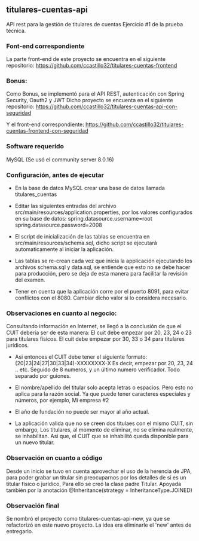 ## titulares-cuentas-api
API rest para la gestión de titulares de cuentas
Ejercicio #1 de la prueba técnica.

### Font-end correspondiente

La parte front-end de este proyecto se encuentra en el siguiente repositorio:
https://github.com/ccastillo32/titulares-cuentas-frontend

### Bonus:

Como Bonus, se implementó para el API REST, autenticación con Spring Security, Oauth2 y JWT
Dicho proyecto se encuenta en el siguiente repositorio:
https://github.com/ccastillo32/titulares-cuentas-api-con-seguridad

Y el front-end correspondiente:
https://github.com/ccastillo32/titulares-cuentas-frontend-con-seguridad

### Software requerido

MySQL (Se usó el community server 8.0.16)

### Configuración, antes de ejecutar

- En la base de datos MySQL crear una base de datos llamada titulares_cuentas

- Editar las siguientes entradas del archivo src/main/resources/application.properties, por los valores configurados en su base de datos:
spring.datasource.username=root
spring.datasource.password=2008

- El script de inicialización de las tablas se encuentra en src/main/resources/schema.sql, dicho script se ejecutará automaticamente al iniciar la aplicación.

- Las tablas se re-crean cada vez que inicia la applicación ejecutando los archivos schema.sql y data.sql, se entiende que esto no se debe hacer para producción, pero se deja de esta manera para facilitar la revisión del examen.

- Tener en cuenta que la aplicación corre por el puerto 8091, para evitar conflictos con el 8080. Cambiar dicho valor si lo considera necesario.

### Observaciones en cuanto al negocio:

Consultando información en Internet, se llegó a la conclusión de que el CUIT debería ser de esta manera:
El cuit debe empezar por 20, 23, 24 o 23 para titulares físicos.
El cuit debe empezar por 30, 33 o 34 para titulares jurídicos.

- Asi entonces el CUIT debe tener el siguiente formato:
(20|23|24|27|30|33|34)-XXXXXXXX-X
Es decir, empezar por 20, 23, 24 .. etc.
Seguido de 8 numeros, y un último numero verificador. Todo separado por guiones.

- El nombre/apellido del titular solo acepta letras o espacios.
Pero esto no aplica para la razón social. Ya que puede tener caracteres especiales y números, por ejemplo, Mi empresa #2

- El año de fundación no puede ser mayor al año actual.

- La aplicación valida que no se creen dos titulaes con el mismo CUIT, sin embargo, Los titulares, al momento de eliminar, no se elimina realmente, se inhabilitan.
Asi que, el CUIT que se inhabilitó queda disponible para un nuevo titular.

### Observación en cuanto a código

Desde un inicio se tuvo en cuenta aprovechar el uso de la herencia de JPA, para poder grabar un titular sin preocuparnos por los detalles de si es un titular físico o jurídico,
Para ello se creó la clase padre Titular.
Apoyada también por la anotación @Inheritance(strategy = InheritanceType.JOINED)

### Observación final

Se nombró el proyecto como titulares-cuentas-api-new, ya que se refactorizó en este nuevo proyecto.
La idea era eliminarle el 'new' antes de entregarlo.


